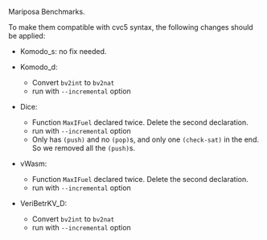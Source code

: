 Mariposa Benchmarks.

To make them compatible with cvc5 syntax, the following changes should be applied:

* Komodo_s: no fix needed.

* Komodo_d: 
    * Convert `bv2int` to `bv2nat`
    * run with `--incremental` option

* Dice:
    * Function `MaxIFuel` declared twice. Delete the second declaration.
    * run with `--incremental` option
    * Only has `(push)` and no `(pop)`s, and only one `(check-sat)` in the end. So we removed all the `(push)`s. 

* vWasm:
    * Function `MaxIFuel` declared twice. Delete the second declaration.
    * run with `--incremental` option

* VeriBetrKV_D:
    * Convert `bv2int` to `bv2nat`
    * run with `--incremental` option